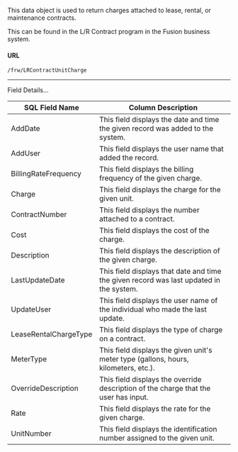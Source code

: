 

This data object is used to return charges attached to lease, rental, or maintenance contracts. 

This can be found in the L/R Contract program in the Fusion business system.

 
#### URL 
```
/frw/LRContractUnitCharge
``` 
 <hr>
Field Details...

| **SQL Field Name**    | **Column Description**                                                                  |
|---|---|
| AddDate               | This field displays the date and time the given record was added to the system.         |
| AddUser               | This field displays the user name that added the record.                                |
| BillingRateFrequency  | This field displays the billing frequency of the given charge.                          |
| Charge                | This field displays the charge for the given unit.                                      |
| ContractNumber        | This field displays the number attached to a contract.                                  |
| Cost                  | This field displays the cost of the charge.                                             |
| Description           | This field displays the description of the given charge.                                |
| LastUpdateDate        | This field displays that date and time the given record was last updated in the system. |
| UpdateUser            | This field displays the user name of the individual who made the last update.           |
| LeaseRentalChargeType | This field displays the type of charge on a contract.                                   |
| MeterType             | This field displays the given unit's meter type (gallons, hours, kilometers, etc.).     |
| OverrideDescription   | This field displays the override description of the charge that the user has input.     |
| Rate                  | This field displays the rate for the given charge.                                      |
| UnitNumber            | This field displays the identification number assigned to the given unit.               |
